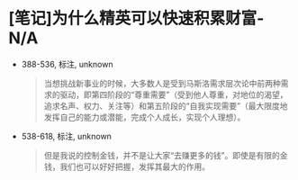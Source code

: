 # [笔记]为什么精英可以快速积累财富-N/A


-   388-536, 标注, unknown

    > 当想挑战新事业的时候，大多数人是受到马斯洛需求层次论中前两种需求的驱动，即第四阶段的“尊重需要”（受到他人尊重，对地位的渴望，追求名声、权力、关注等）和第五阶段的“自我实现需要”（最大限度地发挥自己的能力或潜能，完成个人成长，实现个人理想）。

-   538-618, 标注, unknown

    > 但是我说的控制金钱，并不是让大家“去赚更多的钱”。即使是有限的金钱，我们也可以好好把握，发挥其最大的作用。

